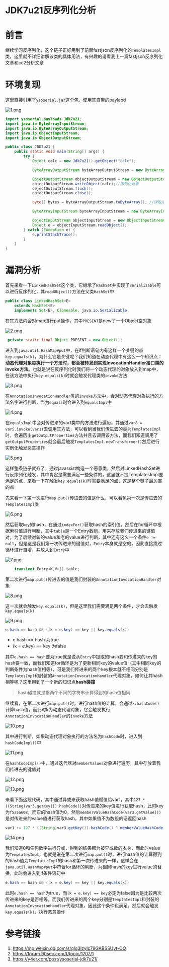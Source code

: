 # JDK7u21反序列化分析


# 前言

继续学习反序列化，这个链子正好用到了前面fastjson反序列化的`TemplatesImpl`类，这里就不详细讲解该类的具体用法，有兴趣的请看我上一篇fastjson反序列化文章和cc2分析文章

# 环境复现

这里直接引用了`ysoserial.jar`这个包，使用其自带的paylaod

![1.png](https://qiita-image-store.s3.ap-northeast-1.amazonaws.com/0/2513662/6e86badc-391c-feef-a27d-75052173452a.png)

```java
import ysoserial.payloads.Jdk7u21;
import java.io.ByteArrayInputStream;
import java.io.ByteArrayOutputStream;
import java.io.ObjectInputStream;
import java.io.ObjectOutputStream;

public class JDK7u21 {
    public static void main(String[] args) {
        try {
            Object calc = new Jdk7u21().getObject("calc");

            ByteArrayOutputStream byteArrayOutputStream = new ByteArrayOutputStream();//用于存放person对象序列化byte数组的输出流

            ObjectOutputStream objectOutputStream = new ObjectOutputStream(byteArrayOutputStream);
            objectOutputStream.writeObject(calc);//序列化对象
            objectOutputStream.flush();
            objectOutputStream.close();

            byte[] bytes = byteArrayOutputStream.toByteArray(); //读取序列化后的对象byte数组

            ByteArrayInputStream byteArrayInputStream = new ByteArrayInputStream(bytes);//存放byte数组的输入流

            ObjectInputStream objectInputStream = new ObjectInputStream(byteArrayInputStream);
            Object o = objectInputStream.readObject();
        } catch (Exception e) {
            e.printStackTrace();
        }
    }
}

```

# 漏洞分析

首先来看一下`LinkedHashSet`这个类，它继承了`HashSet`并实现了`Serializable`可以进行反序列化，其`readObject()`方法在父类`HashSet`中

```java
public class LinkedHashSet<E>
    extends HashSet<E>
    implements Set<E>, Cloneable, java.io.Serializable
```

在其方法内会对map进行put操作，其中`PRESENT`是new了一个Object空对象

![2.png](https://qiita-image-store.s3.ap-northeast-1.amazonaws.com/0/2513662/26ee83c9-f049-ec24-b6fd-26b33cec71d6.png)

```java
 private static final Object PRESENT = new Object();
```

进入到`java.util.HashMap#put`中，在if判断语句内有这样一个关键的点`key.equals(k)`，为什么它是关键呢？我们知道在动态代理中有这么一个知识点：**动态代理对象每执行一个方法时，都会被转发到实现InvocationHandler接口类的invoke方法**。也就是说在反序列化时我们将一个动态代理的对象放入到map中，在该方法中执行`key.equals(k)`时就会触发代理类的`invoke`方法

![3.png](https://qiita-image-store.s3.ap-northeast-1.amazonaws.com/0/2513662/30774eb5-06a0-0456-0a11-c967a875d7af.png)

在`AnnotationInvocationHandler`类的`invoke`方法中，会对动态代理对象执行的方法名字进行判断，当为`equals`时会进入到`equalsImpl`中

![4.png](https://qiita-image-store.s3.ap-northeast-1.amazonaws.com/0/2513662/1aa3ca3f-bffe-7319-12c4-66db3a7a65a2.png)

在`equalsImpl`中会对传进来的var1类中的方法进行遍历，并通过`var8 = var5.invoke(var1)`去调用其方法，可以看到当我们传进去的类为`TemplatesImpl`时，会遍历出`getOutputProperties`方法并且去调用该方法，而我们知道调用了`getOutputProperties`就会最后触发`TemplatesImpl.newTransformer()`然后进行实例化触发恶意操作

![5.png](https://qiita-image-store.s3.ap-northeast-1.amazonaws.com/0/2513662/f2bc55ae-b21b-b91d-e3e1-1940bc070b5d.png)

这样整条链子就齐了，通过javassist构造一个恶意类，然后对LinkedHashSet进行反序列化触发，其中肯定是需要满足一些条件的，这里就不提TemplatesImpl要满足的点，来看一下在触发`key.equals(k)`时需要满足的点，这是整个链子最厉害的点

先来看一下第一次进行`map.put()`传进去的值是什么，可以看见第一次是传进去的`TemplatesImpl`类

![6.png](https://qiita-image-store.s3.ap-northeast-1.amazonaws.com/0/2513662/f3b8869f-c193-7771-1c84-fcc57aaa605e.png)

然后获取`key`的hash，在通过`indexFor()`获取hash的索引值，然后在for循环中根据索引值进行判断，其中`table`是一个Entry数组，用来存放我们传进来的键值对，为了后续对新的value和老的value进行判断，其中还有这么一个条件`e != null`，但是这是我们第一次传进来的键值对，`Entry`本身就是空的，因此直接跳过循环进行自增，并放入到`Entry`中

![7.png](https://qiita-image-store.s3.ap-northeast-1.amazonaws.com/0/2513662/881de719-0333-3ddb-ee45-35b23ba27f77.png)

```java
    transient Entry<K,V>[] table;
```

第二次进行`map.put()`传进去的值是我们封装的`AnnotationInvocationHandler`对象

![8.png](https://qiita-image-store.s3.ap-northeast-1.amazonaws.com/0/2513662/d2ac6bbf-ca2c-7098-05a0-b132a6474dd1.png)

这一次就会触发`key.equals(k)`，但是这里我们需要满足两个条件，才会去触发`key.equals(k)`

![9.png](https://qiita-image-store.s3.ap-northeast-1.amazonaws.com/0/2513662/55a96a90-f769-2f35-43e9-cfc08dd2df9d.png)

```java
e.hash == hash && ((k = e.key) == key || key.equals(k))
```

- e.hash == hash 为true
- (k = e.key) == key 为false

其中`e.hash == hash`要为true就是说从`Entry`中提取的hash要和传进来的key的hash要一致，而我们知道for循环是为了更新相同key的value值（其中相同key的判断条件为hash值相等），可是我们传进来的两个key根本就不相同分别是`TemplatesImpl`和封装的`AnnotationInvocationHandler`代理对象，如何让其hash相等呢？这里用到了一个新的知识点**hash碰撞**

> hash碰撞就是指两个不同的字符串计算得到的hash值相同

继续看，在第二次进行`map.put()`时，进行hash值的计算，会通过`k.hashCode()`计算hash值，而此时k为动态代理对象，它会触发执行`AnnotationInvocationHandler`的`invoke`方法

![10.png](https://qiita-image-store.s3.ap-northeast-1.amazonaws.com/0/2513662/18e87c98-ce42-e609-8898-93ffc67ad3fc.png)

其中进行判断，如果动态代理对象执行的方法名为`hashCode`时，进入到`hashCodeImpl()`中

![11.png](https://qiita-image-store.s3.ap-northeast-1.amazonaws.com/0/2513662/5fa0e570-9e88-2cbd-ef6c-31d2bd46f227.png)

在`hashCodeImpl()`中，通过迭代器对`memberValues`对象进行遍历，其中存放着我们传进去的键值对

![12.png](https://qiita-image-store.s3.ap-northeast-1.amazonaws.com/0/2513662/0f2139dc-8c3a-8c4d-789c-9f5466c52201.png)

![13.png](https://qiita-image-store.s3.ap-northeast-1.amazonaws.com/0/2513662/f096e357-7651-4ab4-ca9d-68f99ad334a1.png)

来看下面这段代码，其中通过异或来获取hash值赋值给var1，其中`127 * ((String)var3.getKey()).hashCode()`对传进来的key值进行获取hash，此时key为`f5a5a608`，而它的hash值为0，然后`memberValueHashCode(var3.getValue())`是对传进来的value值进行获取hash，其中如果值不为数组的话返回hash

```java
var1 += 127 * ((String)var3.getKey()).hashCode() ^ memberValueHashCode(var3.getValue())
```

![14.png](https://qiita-image-store.s3.ap-northeast-1.amazonaws.com/0/2513662/fea2fbe5-ce0c-72be-5b32-05770b98d3e3.png)

我们知道0和任何数字进行异或，得到的结果都为被异或数的本身，而此时value为`TemplatesImpl`，也就是说在第二次进行`map.put()`时，进行hash值的计算得到的hash值为`TemplatesImpl`的hash和第一次传进来的一样，这样会在`java.util.HashMap#put`中符合for循环的判断，为相同hash的key进行value的替换，此时会进入到if条件语句中

```java
e.hash == hash && ((k = e.key) == key || key.equals(k))
```

此时`e.hash == hash`为true，而`(k = e.key) == key`必定为false因为是比较两次传进来的key是否相等，而我们传进来的两个key分别是`TemplatesImpl`和封装的`AnnotationInvocationHandler`代理对象，因此这个条件也满足，然后就会触发`key.equals(k)`，执行恶意操作

# 参考链接

1. https://mp.weixin.qq.com/s/qlg3IzyIc79GABSSUyt-OQ
2. https://forum.90sec.com/t/topic/1707/1
3. https://y4er.com/post/ysoserial-jdk7u21/



